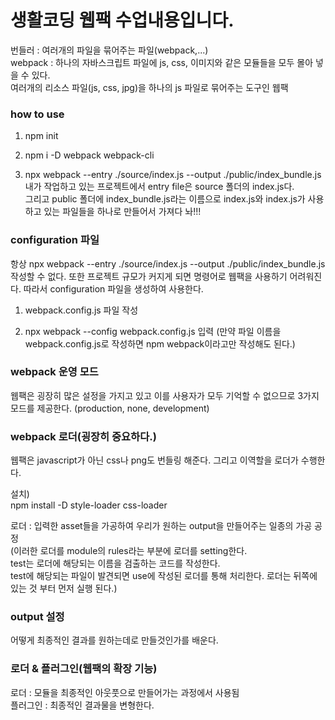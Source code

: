 생활코딩 웹팩 수업내용입니다.
======================================

번들러 : 여러개의 파일을 묶어주는 파일(webpack,...)         
webpack : 하나의 자바스크립트 파일에 js, css, 이미지와 같은 모듈들을 모두 몰아 넣을 수 있다.             
여러개의 리소스 파일(js, css, jpg)을 하나의 js 파일로 묶어주는 도구인 웹팩         


### how to use

1. npm init
     
2. npm i -D webpack webpack-cli
       
3. npx webpack --entry ./source/index.js --output ./public/index_bundle.js                
내가 작업하고 있는 프로젝트에서 entry file은 source 폴더의 index.js다.           
그리고 public 폴더에 index_bundle.js라는 이름으로 index.js와 index.js가 사용하고 있는 파일들을 하나로 만들어서 가져다 놔!!!           
           
### configuration 파일
항상 npx webpack --entry ./source/index.js --output ./public/index_bundle.js 작성할 수 없다. 또한 프로젝트 규모가 커지게 되면 명령어로 웹팩을 사용하기 어려워진다. 따라서 configuration 파일을 생성하여 사용한다.
        
1. webpack.config.js 파일 작성
      
2. npx webpack --config webpack.config.js 입력 (만약 파일 이름을 webpack.config.js로 작성하면 npm webpack이라고만 작성해도 된다.)         


### webpack 운영 모드
웹팩은 굉장히 많은 설정을 가지고 있고 이를 사용자가 모두 기억할 수 없으므로 3가지 모드를 제공한다. (production, none, development)        
            
### webpack 로더(굉장히 중요하다.)
웹팩은 javascript가 아닌 css나 png도 번들링 해준다. 그리고 이역할을 로더가 수행한다.        

설치)       
npm install -D style-loader css-loader       

로더 : 입력한 asset들을 가공하여 우리가 원하는 output을 만들어주는 일종의 가공 공정          
(이러한 로더를 module의 rules라는 부분에 로더를 setting한다.         
test는 로더에 해당되는 이름을 검출하는 코드를 작성한다.          
test에 해당되는 파일이 발견되면 use에 작성된 로더를 통해 처리한다. 로더는 뒤쪽에 있는 것 부터 먼저 실행 된다.)   
                
                
### output 설정
어떻게 최종적인 결과를 원하는데로 만들것인가를 배운다.


### 로더 & 플러그인(웹팩의 확장 기능)
로더 : 모듈을 최종적인 아웃풋으로 만들어가는 과정에서 사용됨       
플러그인 : 최종적인 결과물을 변형한다.